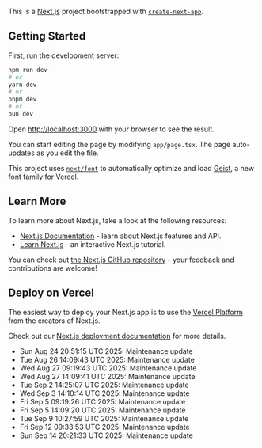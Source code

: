This is a [Next.js](https://nextjs.org) project bootstrapped with [`create-next-app`](https://nextjs.org/docs/app/api-reference/cli/create-next-app).

## Getting Started

First, run the development server:

```bash
npm run dev
# or
yarn dev
# or
pnpm dev
# or
bun dev
```

Open [http://localhost:3000](http://localhost:3000) with your browser to see the result.

You can start editing the page by modifying `app/page.tsx`. The page auto-updates as you edit the file.

This project uses [`next/font`](https://nextjs.org/docs/app/building-your-application/optimizing/fonts) to automatically optimize and load [Geist](https://vercel.com/font), a new font family for Vercel.

## Learn More

To learn more about Next.js, take a look at the following resources:

- [Next.js Documentation](https://nextjs.org/docs) - learn about Next.js features and API.
- [Learn Next.js](https://nextjs.org/learn) - an interactive Next.js tutorial.

You can check out [the Next.js GitHub repository](https://github.com/vercel/next.js) - your feedback and contributions are welcome!

## Deploy on Vercel

The easiest way to deploy your Next.js app is to use the [Vercel Platform](https://vercel.com/new?utm_medium=default-template&filter=next.js&utm_source=create-next-app&utm_campaign=create-next-app-readme) from the creators of Next.js.

Check out our [Next.js deployment documentation](https://nextjs.org/docs/app/building-your-application/deploying) for more details.
- Sun Aug 24 20:51:15 UTC 2025: Maintenance update
- Tue Aug 26 14:09:43 UTC 2025: Maintenance update
- Wed Aug 27 09:19:43 UTC 2025: Maintenance update
- Wed Aug 27 14:09:41 UTC 2025: Maintenance update
- Tue Sep  2 14:25:07 UTC 2025: Maintenance update
- Wed Sep  3 14:10:14 UTC 2025: Maintenance update
- Fri Sep  5 09:19:26 UTC 2025: Maintenance update
- Fri Sep  5 14:09:20 UTC 2025: Maintenance update
- Tue Sep  9 10:27:59 UTC 2025: Maintenance update
- Fri Sep 12 09:33:53 UTC 2025: Maintenance update
- Sun Sep 14 20:21:33 UTC 2025: Maintenance update
